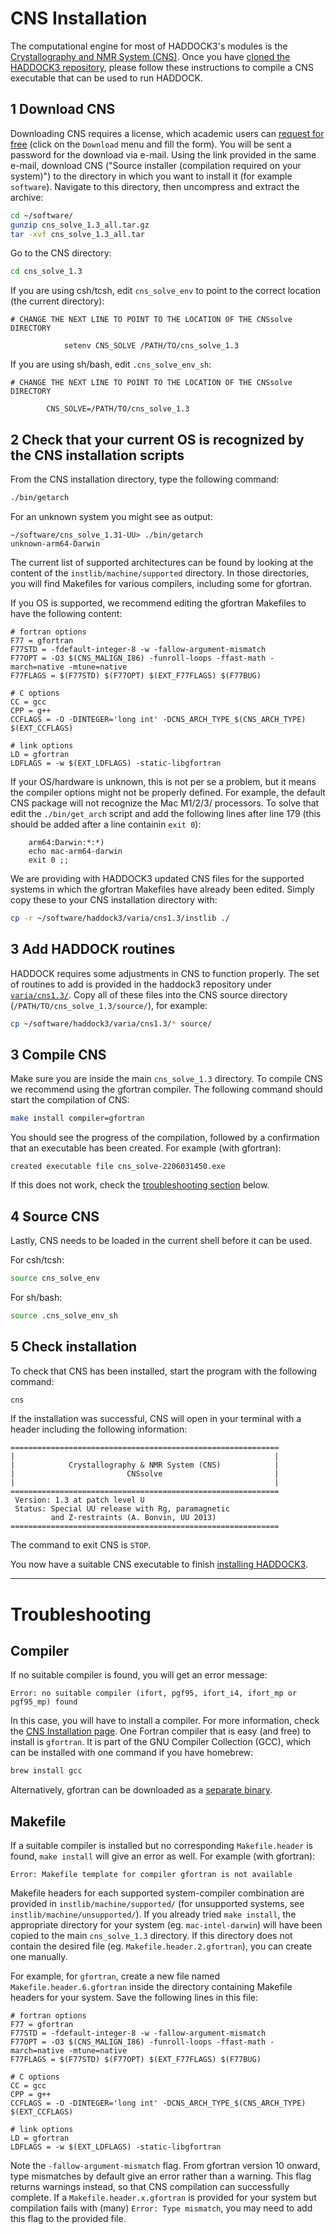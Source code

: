# CNS Installation

The computational engine for most of HADDOCK3's modules is the [Crystallography and NMR System (CNS)](http://cns-online.org/v1.3/).
Once you have [cloned the HADDOCK3 repository](INSTALL.md), please follow these instructions to compile a CNS executable that can be used to run HADDOCK.

## 1 Download CNS

Downloading CNS requires a license, which academic users can [request for free](http://cns-online.org) (click on the `Download` menu and fill the form). You will be sent a password for the download via e-mail.
Using the link provided in the same e-mail, download CNS ("Source installer (compilation required on your system)") to the directory in which you want to install it (for example `software`). Navigate to this directory, then uncompress and extract the archive:

```bash
cd ~/software/
gunzip cns_solve_1.3_all.tar.gz
tar -xvf cns_solve_1.3_all.tar
```

Go to the CNS directory:

```bash
cd cns_solve_1.3
```

If you are using csh/tcsh, edit `cns_solve_env` to point to the correct location (the current directory):

```
# CHANGE THE NEXT LINE TO POINT TO THE LOCATION OF THE CNSsolve DIRECTORY

            setenv CNS_SOLVE /PATH/TO/cns_solve_1.3
```

If you are using sh/bash, edit `.cns_solve_env_sh`:

```
# CHANGE THE NEXT LINE TO POINT TO THE LOCATION OF THE CNSsolve DIRECTORY

        CNS_SOLVE=/PATH/TO/cns_solve_1.3
```

## 2 Check that your current OS is recognized by the CNS installation scripts

From the CNS installation directory, type the following command:

```bash
./bin/getarch
```

For an unknown system you might see as output:

```
~/software/cns_solve_1.31-UU> ./bin/getarch
unknown-arm64-Darwin
```

The current list of supported architectures can be found by looking at the content of the `instlib/machine/supported` directory.
In those directories, you will find Makefiles for various compilers, including some for gfortran. 

If you OS is supported, we recommend editing the gfortran  Makefiles to have the following content:

```
# fortran options
F77 = gfortran
F77STD = -fdefault-integer-8 -w -fallow-argument-mismatch
F77OPT = -O3 $(CNS_MALIGN_I86) -funroll-loops -ffast-math -march=native -mtune=native
F77FLAGS = $(F77STD) $(F77OPT) $(EXT_F77FLAGS) $(F77BUG)

# C options
CC = gcc
CPP = g++
CCFLAGS = -O -DINTEGER='long int' -DCNS_ARCH_TYPE_$(CNS_ARCH_TYPE) $(EXT_CCFLAGS)

# link options
LD = gfortran
LDFLAGS = -w $(EXT_LDFLAGS) -static-libgfortran
```

If your OS/hardware is unknown, this is not per se a problem, but it means the compiler options might not be properly defined.
For example, the default CNS package will not recognize the Mac M1/2/3/ processors. To solve that edit the `./bin/get_arch` script
and add the following lines after line 179 (this should be added after a line containin `exit 0`):

```
    arm64:Darwin:*:*)
    echo mac-arm64-darwin
    exit 0 ;;
```

We are providing with HADDOCK3 updated CNS files for the supported systems in which the gfortran Makefiles have already been edited.
Simply copy these to your CNS installation directory with:

```bash
cp -r ~/software/haddock3/varia/cns1.3/instlib ./ 
```


## 3 Add HADDOCK routines

HADDOCK requires some adjustments in CNS to function properly.
The set of routines to add is provided in the haddock3 repository under [`varia/cns1.3/`](/varia/cns1.3/README.md).
Copy all of these files into the CNS source directory (`/PATH/TO/cns_solve_1.3/source/`), for example:

```bash
cp ~/software/haddock3/varia/cns1.3/* source/
```


## 3 Compile CNS


Make sure you are inside the main `cns_solve_1.3` directory.
To compile CNS we recommend using the gfortran compiler. The following command should start the compilation of CNS:

```bash
make install compiler=gfortran
```

You should see the progress of the compilation, followed by a confirmation that an executable has been created. For example (with gfortran):

```
created executable file cns_solve-2206031450.exe
```

If this does not work, check the [troubleshooting section](#Troubleshooting) below.

## 4 Source CNS

Lastly, CNS needs to be loaded in the current shell before it can be used.

For csh/tcsh:

```bash
source cns_solve_env
```

For sh/bash:

```bash
source .cns_solve_env_sh
```

## 5 Check installation

To check that CNS has been installed, start the program with the following command:

```bash
cns
```

If the installation was successful, CNS will open in your terminal with a header including the following information:

```
============================================================
|                                                          |
|            Crystallography & NMR System (CNS)            |
|                         CNSsolve                         |
|                                                          |
============================================================
 Version: 1.3 at patch level U
 Status: Special UU release with Rg, paramagnetic
         and Z-restraints (A. Bonvin, UU 2013)
============================================================
```

The command to exit CNS is `STOP`.

You now have a suitable CNS executable to finish [installing HADDOCK3](INSTALL.md).

***

# Troubleshooting

## Compiler

If no suitable compiler is found, you will get an error message:

```
Error: no suitable compiler (ifort, pgf95, ifort_i4, ifort_mp or pgf95_mp) found
```

In this case, you will have to install a compiler. For more information, check the [CNS Installation page](http://cns-online.org/v1.3/installation/frame.html).
One Fortran compiler that is easy (and free) to install is `gfortran`. It is part of the GNU Compiler Collection (GCC), which can be installed with one command if you have homebrew:

```bash
brew install gcc
```

Alternatively, gfortran can be downloaded as a [separate binary](https://gcc.gnu.org/wiki/GFortranBinaries).

## Makefile

If a suitable compiler is installed but no corresponding `Makefile.header` is found, `make install` will give an error as well. For example (with gfortran):

```
Error: Makefile template for compiler gfortran is not available
```

Makefile headers for each supported system-compiler combination are provided in `instlib/machine/supported/` (for unsupported systems, see `instlib/machine/unsupported/`). If you already tried `make install`, the appropriate directory for your system (eg. `mac-intel-darwin`) will have been copied to the main `cns_solve_1.3` directory.
If this directory does not contain the desired file (eg. `Makefile.header.2.gfortran`), you can create one manually.

For example, for `gfortran`, create a new file named `Makefile.header.6.gfortran` inside the directory containing Makefile headers for your system. Save the following lines in this file:

```
# fortran options
F77 = gfortran
F77STD = -fdefault-integer-8 -w -fallow-argument-mismatch
F77OPT = -O3 $(CNS_MALIGN_I86) -funroll-loops -ffast-math -march=native -mtune=native
F77FLAGS = $(F77STD) $(F77OPT) $(EXT_F77FLAGS) $(F77BUG)

# C options
CC = gcc
CPP = g++
CCFLAGS = -O -DINTEGER='long int' -DCNS_ARCH_TYPE_$(CNS_ARCH_TYPE) $(EXT_CCFLAGS)

# link options
LD = gfortran
LDFLAGS = -w $(EXT_LDFLAGS) -static-libgfortran
```

Note the `-fallow-argument-mismatch` flag. From gfortran version 10 onward, type mismatches by default give an error rather than a warning. This flag returns warnings instead, so that CNS compilation can successfully complete. If a `Makefile.header.x.gfortran` is provided for your system but compilation fails with (many) `Error: Type mismatch`, you may need to add this flag to the provided file.
